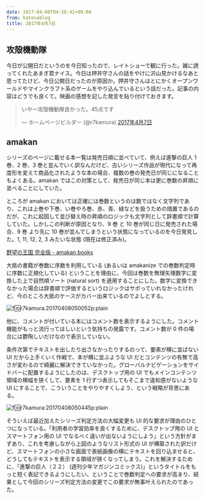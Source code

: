 ```yaml
---
date: 2017-04-08T04:58:42+09:00
from: hatenablog
title: 2017年4月7日
---
```

## 攻殻機動隊

今日が公開日だというのを今日知ったので、レイトショーで観に行った。雑に誘ってくれたあまぎ君ナイス。今日は押井守さんの話をやけに沢山見かけるなあと思ってたけど、今日公開日だったのが原因か。押井守さんはとにかくオープンワールドやマインクラフト系のゲームをやり込んでいるという話だった。記事の内容はどうでも良くて。映画の感想を記した発言を貼り付けておきます。

> いやー攻殻機動隊良かった。45点です
> 
> — ホームページビルダー (@r7kamura) [2017年4月7日](https://twitter.com/r7kamura/status/850370033075212288)

<script async src="//platform.twitter.com/widgets.js" charset="utf-8"></script>
## amakan

シリーズのページに載せる本一覧は発売日順に並べていて、例えば進撃の巨人 1 巻、2 巻、3 巻と並んでいく訳なんだけど、古いシリーズ作品が現代になって再度形を変えて商品化されたような本の場合、複数の巻の発売日が同じになることもよくある。amakan ではこの対策として、発売日が同じ本は更に巻数の昇順に並べることにしていた。

ところが amakan においては正確には巻数というのは数ではなく文字列であり、これは上巻や下巻、い巻やろ巻、赤、青、緑などを扱うための措置であるのだが、これに起因して並び替え時の昇順のロジックも文字列として辞書順で計算していた。しかしこの判断が原因となり、9 巻 と 10 巻が同じ日に発売された場合、9 巻 より先に 10 巻が並んでしまうという状態になっているのを今日発見した。1, 11, 12, 2, 3 みたいな状態 (現在は修正済み)。

[野望の王国 完全版 - amakan books](https://amakan.net/works/74781)

大抵の書籍が巻数に序数を利用している (あるいは amakanize での巻数判定時に序数に正規化している) ということを理由に、今回は巻数を無理矢理数字に変換した上で自然順ソート (natural sort) を適用することにした。数字に変換できなかった場合は辞書順で評価するというロジックはサボっていれなかったけれど、今のところ大抵のケースがカバー出来ているのでよしとする。

![f:id:r7kamura:20170408050052p:plain](https://cdn-ak.f.st-hatena.com/images/fotolife/r/r7kamura/20170408/20170408050052.png "f:id:r7kamura:20170408050052p:plain")

他に、コメントが付いている本にはコメント数を表示するようにした。コメント機能がもっと流行ってほしいという気持ちの発露です。コメント数が 0 件の場合には鬱陶しいだけなので表示していない。

条件次第でテキストを出したり出さなかったりするのって、要素が横に並ばない UI だから上手くいく作戦で、本が横に並ぶような UI だとコンテンツの有無で高さが変わるので綺麗に解決できていなかった。グローバルナビゲーションをサイドバーに配置するようにしたのは、デスクトップ用の UI でもメインコンテンツ領域の横幅を狭くして、要素を 1 行ずつ表示してもそこまで違和感がないような UI にすることで、こういうことをやりやすくしよう、という戦略が背景にある。

![f:id:r7kamura:20170408050445p:plain](https://cdn-ak.f.st-hatena.com/images/fotolife/r/r7kamura/20170408/20170408050445.png "f:id:r7kamura:20170408050445p:plain")

そういえば最近加えたシリーズ判定方法の大幅変更も UI 的な要求が理由のひとつになっている。「利用者の学習効率を良くするために、デスクトップ用の UI とスマートフォン用の UI でなるべく違いが出ないようにしよう」という方針がまずあり、これを考慮しながら上図のようなリスト形式の UI が構築された訳だけど、スマートフォンの小さな画面で表紙画像の横にテキストを回り込ませると、どうしてもテキストを表示する領域が狭くなってしまう。これを解決するために、「進撃の巨人（２２） (週刊少年マガジンコミックス)」というタイトルをもっと短く表記できるようにしたい、ということで巻数判定への要求が高まり、結果として今回のシリーズ判定方法の変更でこの要求が無事叶えられたのであった。

